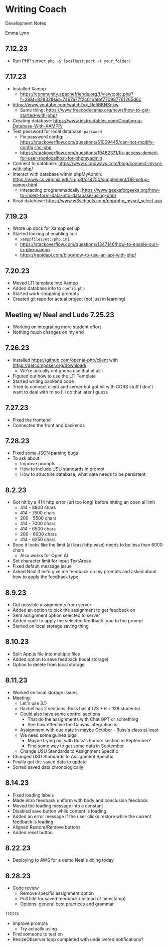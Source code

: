 # Writing Coach
Development Notes

Emma Lynn

## 7.12.23
* Run PHP server:  `php -S localhost:port -t your_folder/`

## 7.17.23
* Installed Xampp
    * https://community.apachefriends.org/f/viewtopic.php?f=29&t=82832&sid=7467a77f2c01b1ebf770987761265d6c
* https://www.youtube.com/watch?v=_Re5BKHSnkw
    * Same thing: https://www.freecodecamp.org/news/how-to-get-started-with-php/
* Creating database: https://www.instructables.com/Creating-a-Database-With-XAMPP/
* Test password for local database: `password`
  * Fix password config: https://stackoverflow.com/questions/51009445/can-not-modify-config-inc-php
  * https://stackoverflow.com/questions/19482371/fix-access-denied-for-user-rootlocalhost-for-phpmyadmin
* Connect to database: https://www.cloudways.com/blog/connect-mysql-with-php/
* Interact with database within phpMyAdmin: https://www.cs.virginia.edu/~up3f/cs4750/supplement/DB-setup-xampp.html
  * Interacting programmatically: https://www.geeksforgeeks.org/how-to-insert-form-data-into-database-using-php/
* Read database: https://www.w3schools.com/php/php_mysql_select.asp

## 7.19.23
* Wrote up docs for Xampp set up
* Started looking at enabling curl
  * `xamppfiles/etc/php.ini`
  * https://stackoverflow.com/questions/1347146/how-to-enable-curl-in-php-xampp
  * https://rapidapi.com/blog/how-to-use-an-api-with-php/

## 7.20.23
* Moved LTI template into Xampp
* Added database info to `config.php`
* Started work-shopping prompts
* Created git repo for actual project (not just in learning)

## Meeting w/ Neal and Ludo 7.25.23
* Working on integrating more student effort
* Nothing much changes on my end

## 7.26.23
* Installed https://github.com/openai-php/client with https://getcomposer.org/download/
  * We're actually not gonna use that at allll
* Figured out how to use the LTI Template
* Started writing backend code
* Tried to connect client and server but got hit with CORS stuff I don't want to deal with rn so I'll do that later I guess

## 7.27.23
* Fixed the frontend
* Connected the front and backends

## 7.28.23
* Fixed some JSON parsing bugs
* To ask about:
  * Improve prompts
  * How to include USU standards in prompt
  * How to structure database, what data needs to be persistent

## 8.2.23
* Got hit by a 414 http error (uri too long) before hitting an open ai limit
  * 414 - 8900 chars
  * 414 - 7500 chars
  * 200 - 5500 chars
  * 414 - 7000 chars
  * 414 - 6500 chars
  * 200 - 6000 chars
  * 414 - 6250 chars
* Sooo it looks like the limit (at least http wise) needs to be less than 6000 chars
  * Also works for Open AI
* Set character limit for input TextAreas
* Fixed default message issue
* Asked Neal if he'd give me feedback on my prompts and asked about how to apply the feedback type

## 8.9.23
* Got possible assignments from server
* Added an option to pick the assignment to get feedback on
* Sent assignment option selected to server
* Added code to apply the selected feedback type to the prompt
* Started on local storage saving thing

## 8.10.23
* Split App.js file into multiple files
* Added option to save feedback (local storage)
* Option to delete from local storage

## 8.11.23
* Worked on local storage issues
* Meeting: 
  * Let's use 3.5
  * Rachel has 2 sections, Russ has 4 (23 * 6 = 138 students)
  * Could also have some control sections
    * That do the assignments with Chat GPT or something
    * See how effective the Canvas integration is
  * Assignment with due date in maybe October - Russ's class at least
  * We need some guinea pigs!
    * Maybe trying out with Russ's honors section in September?
    * Find some way to get some data in September
  * Change USU Standards to Assignment Specific
* Changed USU Standards to Assignment Specific
* Finally got the saved data to update
* Sorted saved data chronologically

## 8.14.23
* Fixed loading labels
* Made intro feedback uniform with body and conclusion feedback
* Moved the loading message into a constant
* Disabled save button while content is loading
* Added an error message if the user clicks restore while the current feedback is loading
* Aligned Restore/Remove buttons
* Added reset button

## 8.22.23
* Deploying to AWS for a demo Neal's doing today

## 8.28.23
* Code review
  * Remove specific assignment option
  * Pull title for saved feedback (instead of timestamp)
  * Options: general best practices and grammar


TODO:
* Improve prompts
  * Try actually using
* Find someone to test on
* ResizeObserver loop completed with undelivered notifications?


